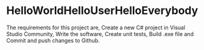 # HelloWorldHelloUserHelloEverybody
   The requirements for this project are, Create a new C# project in Visual Studio Community, Write the software, Create unit tests, Build .exe file and Commit and push changes to Github.
